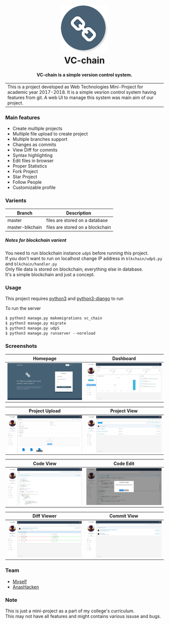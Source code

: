 <h1 align="center">
  <br>
  	<img src="art/art0.png" alt="Markdownify" width="150">
  <br>
  VC-chain
  <br>
</h1>


<h4 align="center">VC-chain is a simple version control system.</h4>

<table>
<tr>
<td>
  This is a project developed as Web Technologies Mini-Project for academic year 2017-2018.
  It is a simple vesrion control system having features from git. A web UI to manage this system was main aim of our project.
</td>
</tr>
</table>

### Main features

* Create multiple projects
* Multiple file upload to create project
* Multiple branches support
* Changes as commits
* View Diff for commits
* Syntax highlighting
* Edit files in browser
* Proper Statistics
* Fork Project
* Star Project
* Follow People
* Customizable profile


### Varients

Branch     			| Description
-------------------	| -----------------------------------------
master     			| files are stored on a database
master-blkchain  	| files are stored on a blockchain


##### Notes for blockchain varient
You need to run blockchain instance `udpS` before running this project.<br>
If you don't want to run on localhost change IP address in `blkchain/udpS.py` and `blkchain/handler.py`<br>
Only file data is stored on blockchain; everything else in database.<br>
It's a simple blockchain and just a concept.

### Usage

This project requires [python3](https://www.python.org/) and [python3-django](https://www.djangoproject.com/) to run

To run the server

```
$ python3 manage.py makemigrations vc_chain
$ python3 manage.py migrate
$ python3 manage.py udpS
$ python3 manage.py runserver --noreload
```

### Screenshots

Homepage | Dashboard
:-------:|:--------:
![](art/art1.jpg)  |  ![](art/art2.jpg)

Project Upload | Project View
:-------------:|:--------------:
![](art/art3.jpg)  |  ![](art/art4.jpg)

Code View | Code Edit
:-------------:|:--------------:
![](art/art5.jpg)  |  ![](art/art6.jpg)

Diff Viewer | Commit View
:-------------:|:--------------:
![](art/art7.jpg)  |  ![](art/art8.jpg)

### Team

* [Myself](https://github.com/ccd97)
* [AnasHacken](https://github.com/AnasHacken)

### Note
This is just a mini-project as a part of my college's curriculum.<br>
This may not have all features and might contains various issuse and bugs.<br>
